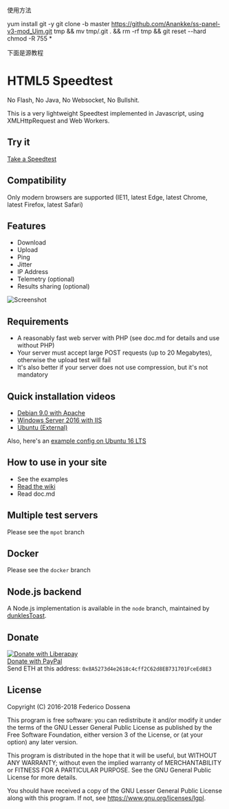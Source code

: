 使用方法


yum install git -y
git clone -b master https://github.com/Anankke/ss-panel-v3-mod_Uim.git tmp && mv tmp/.git . && rm -rf tmp && git reset --hard
chmod -R 755 *

下面是源教程







# HTML5 Speedtest

No Flash, No Java, No Websocket, No Bullshit.

This is a very lightweight Speedtest implemented in Javascript, using XMLHttpRequest and Web Workers.

## Try it
[Take a Speedtest](http://speedtest.fdossena.com)

## Compatibility
Only modern browsers are supported (IE11, latest Edge, latest Chrome, latest Firefox, latest Safari)

## Features
* Download
* Upload
* Ping
* Jitter
* IP Address
* Telemetry (optional)
* Results sharing (optional)

![Screenshot](https://speedtest.fdossena.com/screenshot.png)


## Requirements
 - A reasonably fast web server with PHP (see doc.md for details and use without PHP)
 - Your server must accept large POST requests (up to 20 Megabytes), otherwise the upload test will fail
 - It's also better if your server does not use compression, but it's not mandatory

## Quick installation videos
* [Debian 9.0 with Apache](https://fdossena.com/?p=speedtest/quickstart_deb.frag)
* [Windows Server 2016 with IIS](https://fdossena.com/?p=speedtest/quickstart_win.frag)
* [Ubuntu (External)](https://freedif.org/how-to-install-selfhosted-speedtest)

Also, here's an [example config on Ubuntu 16 LTS](https://github.com/adolfintel/speedtest/issues/50)

## How to use in your site
* See the examples
* [Read the wiki](https://github.com/adolfintel/speedtest/wiki)
* Read doc.md

## Multiple test servers
Please see the ```mpot``` branch

## Docker
Please see the ```docker``` branch

## Node.js backend
A Node.js implementation is available in the ```node``` branch, maintained by [dunklesToast](https://github.com/dunklesToast).

## Donate
[![Donate with Liberapay](https://liberapay.com/assets/widgets/donate.svg)](https://liberapay.com/fdossena/donate)  
[Donate with PayPal](https://www.paypal.me/sineisochronic)  
Send ETH at this address: ```0x8A5273d4e2618c4cff2C62d8EB731701FceEd8E3```

## License
Copyright (C) 2016-2018 Federico Dossena

This program is free software: you can redistribute it and/or modify
it under the terms of the GNU Lesser General Public License as published by
the Free Software Foundation, either version 3 of the License, or
(at your option) any later version.

This program is distributed in the hope that it will be useful,
but WITHOUT ANY WARRANTY; without even the implied warranty of
MERCHANTABILITY or FITNESS FOR A PARTICULAR PURPOSE.  See the
GNU General Public License for more details.

You should have received a copy of the GNU Lesser General Public License
along with this program.  If not, see <https://www.gnu.org/licenses/lgpl>.
